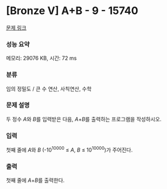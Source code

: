 # [Bronze V] A+B - 9 - 15740 

[문제 링크](https://www.acmicpc.net/problem/15740) 

### 성능 요약

메모리: 29076 KB, 시간: 72 ms

### 분류

임의 정밀도 / 큰 수 연산, 사칙연산, 수학

### 문제 설명

<p>두 정수 <em>A</em>와 <em>B</em>를 입력받은 다음, <em>A</em>+<em>B</em>를 출력하는 프로그램을 작성하시오.</p>

### 입력 

 <p>첫째 줄에 <em>A</em>와 <em>B</em> (-10<sup>10000</sup> ≤ <em>A</em>, <em>B</em> ≤ 10<sup>10000</sup>)가 주어진다.</p>

### 출력 

 <p>첫째 줄에 <em>A</em>+<em>B</em>를 출력한다.</p>

